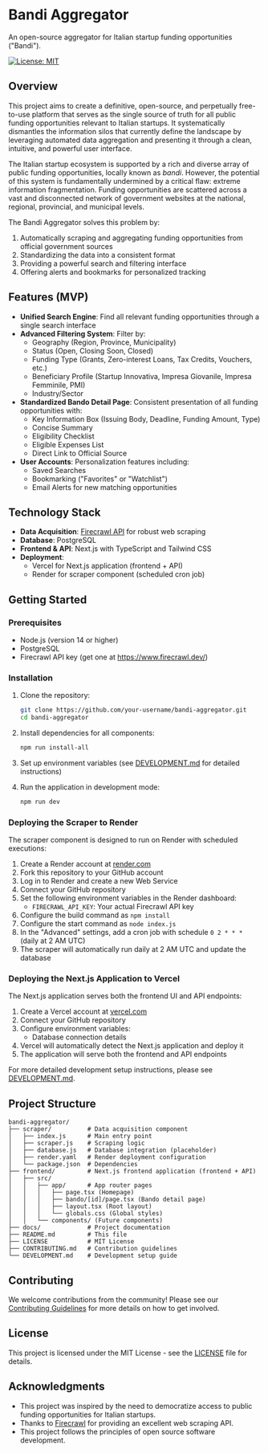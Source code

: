 # Bandi Aggregator

An open-source aggregator for Italian startup funding opportunities ("Bandi").

[![License: MIT](https://img.shields.io/badge/License-MIT-yellow.svg)](https://opensource.org/licenses/MIT)

## Overview

This project aims to create a definitive, open-source, and perpetually free-to-use platform that serves as the single source of truth for all public funding opportunities relevant to Italian startups. It systematically dismantles the information silos that currently define the landscape by leveraging automated data aggregation and presenting it through a clean, intuitive, and powerful user interface.

The Italian startup ecosystem is supported by a rich and diverse array of public funding opportunities, locally known as *bandi*. However, the potential of this system is fundamentally undermined by a critical flaw: extreme information fragmentation. Funding opportunities are scattered across a vast and disconnected network of government websites at the national, regional, provincial, and municipal levels.

The Bandi Aggregator solves this problem by:

1. Automatically scraping and aggregating funding opportunities from official government sources
2. Standardizing the data into a consistent format
3. Providing a powerful search and filtering interface
4. Offering alerts and bookmarks for personalized tracking

## Features (MVP)

- **Unified Search Engine**: Find all relevant funding opportunities through a single search interface
- **Advanced Filtering System**: Filter by:
  - Geography (Region, Province, Municipality)
  - Status (Open, Closing Soon, Closed)
  - Funding Type (Grants, Zero-interest Loans, Tax Credits, Vouchers, etc.)
  - Beneficiary Profile (Startup Innovativa, Impresa Giovanile, Impresa Femminile, PMI)
  - Industry/Sector
- **Standardized Bando Detail Page**: Consistent presentation of all funding opportunities with:
  - Key Information Box (Issuing Body, Deadline, Funding Amount, Type)
  - Concise Summary
  - Eligibility Checklist
  - Eligible Expenses List
  - Direct Link to Official Source
- **User Accounts**: Personalization features including:
  - Saved Searches
  - Bookmarking ("Favorites" or "Watchlist")
  - Email Alerts for new matching opportunities

## Technology Stack

- **Data Acquisition**: [Firecrawl API](https://www.firecrawl.dev/) for robust web scraping
- **Database**: PostgreSQL
- **Frontend & API**: Next.js with TypeScript and Tailwind CSS
- **Deployment**: 
  - Vercel for Next.js application (frontend + API)
  - Render for scraper component (scheduled cron job)

## Getting Started

### Prerequisites

- Node.js (version 14 or higher)
- PostgreSQL
- Firecrawl API key (get one at https://www.firecrawl.dev/)

### Installation

1. Clone the repository:
   ```bash
   git clone https://github.com/your-username/bandi-aggregator.git
   cd bandi-aggregator
   ```

2. Install dependencies for all components:
   ```bash
   npm run install-all
   ```

3. Set up environment variables (see [DEVELOPMENT.md](DEVELOPMENT.md) for detailed instructions)

4. Run the application in development mode:
   ```bash
   npm run dev
   ```

### Deploying the Scraper to Render

The scraper component is designed to run on Render with scheduled executions:

1. Create a Render account at [render.com](https://render.com/)
2. Fork this repository to your GitHub account
3. Log in to Render and create a new Web Service
4. Connect your GitHub repository
5. Set the following environment variables in the Render dashboard:
   - `FIRECRAWL_API_KEY`: Your actual Firecrawl API key
6. Configure the build command as `npm install`
7. Configure the start command as `node index.js`
8. In the "Advanced" settings, add a cron job with schedule `0 2 * * *` (daily at 2 AM UTC)
9. The scraper will automatically run daily at 2 AM UTC and update the database

### Deploying the Next.js Application to Vercel

The Next.js application serves both the frontend UI and API endpoints:

1. Create a Vercel account at [vercel.com](https://vercel.com/)
2. Connect your GitHub repository
3. Configure environment variables:
   - Database connection details
4. Vercel will automatically detect the Next.js application and deploy it
5. The application will serve both the frontend and API endpoints

For more detailed development setup instructions, please see [DEVELOPMENT.md](DEVELOPMENT.md).

## Project Structure

```
bandi-aggregator/
├── scraper/          # Data acquisition component
│   ├── index.js      # Main entry point
│   ├── scraper.js    # Scraping logic
│   ├── database.js   # Database integration (placeholder)
│   ├── render.yaml   # Render deployment configuration
│   └── package.json  # Dependencies
├── frontend/         # Next.js frontend application (frontend + API)
│   ├── src/
│   │   ├── app/      # App router pages
│   │   │   ├── page.tsx (Homepage)
│   │   │   ├── bando/[id]/page.tsx (Bando detail page)
│   │   │   ├── layout.tsx (Root layout)
│   │   │   └── globals.css (Global styles)
│   │   └── components/ (Future components)
├── docs/             # Project documentation
├── README.md         # This file
├── LICENSE           # MIT License
├── CONTRIBUTING.md   # Contribution guidelines
└── DEVELOPMENT.md    # Development setup guide
```

## Contributing

We welcome contributions from the community! Please see our [Contributing Guidelines](CONTRIBUTING.md) for more details on how to get involved.

## License

This project is licensed under the MIT License - see the [LICENSE](LICENSE) file for details.

## Acknowledgments

- This project was inspired by the need to democratize access to public funding opportunities for Italian startups.
- Thanks to [Firecrawl](https://www.firecrawl.dev/) for providing an excellent web scraping API.
- This project follows the principles of open source software development.